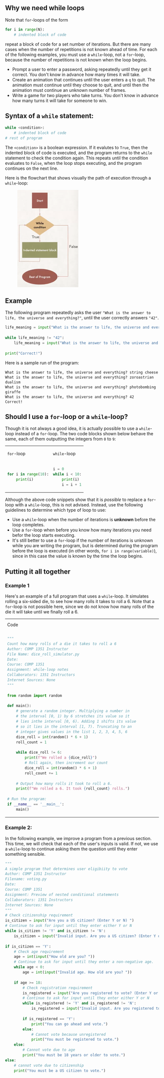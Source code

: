 ## Why we need while loops

Note that `for`-loops of the form
```python
for i in range(N):
    # indented block of code
```
repeat a block of code for a set number of iterations. But there are many cases when the number of repetitions is not known ahead of time.  For each of the following examples, you must use a `while`-loop, not a `for`-loop, because the number of repetitions is not known when the loop begins.
- Prompt a user to enter a password, asking repeatedly until they get it correct. You don't know in advance how many times it will take.
- Create an animation that continues until the user enters a `q` to quit. The animation must continue until they choose to quit, and until then the animation must continue an unknown number of frames.
- Write a game for two players who take turns. You don't know in advance how many turns it will take for someone to win.

## Syntax of a `while` statement:
```python
while <condition>:
    # indented block of code
# rest of program
```
The `<condition>` is a boolean expression. If it evalutes to `True`, then the indented block of code is executed, and the program returns to the `while` statement to check the condition again. This repeats until the condition evaluates to `False`, when the loop stops executing, and the program continues on the next line.

Here is the flowchart that shows visually the path of execution through a `while`-loop:

<figure>
<img src="img/while/while_flowchart.png" alt="flowchart for a while loops" class="center", width="200">
</figure>

## Example

The following program repeatedly asks the user `"What is the answer to life, the universe and everything?"`, until the user correctly answers `"42"`.

```python
life_meaning = input("What is the answer to life, the universe and everything? ")

while life_meaning != "42":
    life_meaning = input("What is the answer to life, the universe and everything? ")

print("Correct!")
```

Here is a sample run of the program:
```
What is the answer to life, the universe and everything? string cheese
What is the answer to life, the universe and everything? zoroastrian dualism
What is the answer to life, the universe and everything? photobombing giraffe
What is the answer to life, the universe and everything? 42
Correct!
```

## Should I use a `for`-loop or a `while`-loop?

Though it is not always a good idea, it is actually possible to use a `while`-loop instead of a `for`-loop. The two code blocks shown below behave the same, each of them outputting the integers from `0` to `9`:

<table>
<tr>
<td>

`for`-loop</td>
<td>

`while`-loop</td></tr>

<tr>
<td>

```python
for i in range(10):
    print(i)
```
</td>

<td>

```python
i = 0
while i < 10:
    print(i)
    i = i + 1
```
</td></tr>
</table>

Although the above code snippets show that it is *possible* to replace a `for`-loop with a `while`-loop, this is not advised. Instead, use the following guidelines to determine which type of loop to use:

- Use a `while`-loop when the number of iterations is **unknown** before the loop completes.
- Use a `for`-loop when before you know how many iterations you need befor the loop starts executing. 
- It's still better to use a `for`-loop if the number of iterations is unknown while you are writing the program, but is determined during the program before the loop is executed (in other words, `for i in range(variable)`), since in this case the value is known by the time the loop begins.

## Putting it all together

### Example 1
Here's an example of a full program that uses a `while`-loop. It simulates rolling a six-sided die, to see how many rolls it takes to roll a 6. Note that a `for`-loop is not possible here, since we do not know how many rolls of the die it will take until we finally roll a 6.

<table>
<tr><td>Code</td><td>Sample output</td></tr>
<tr>
<td nowrap style="display:inline-block; width:500px;">

```python
"""
Count how many rolls of a die it takes to roll a 6
Author: COMP 1351 Instructor
File Name: dice_roll_simulator.py
Date:
Course: COMP 1351
Assignment: while-loop notes
Collaborators: 1351 Instructors
Internet Sources: None
"""

from random import random

def main():
    # generate a random integer. Multiplying a number in 
    # the interval [0, 1) by 6 stretches its value so it
    # lies inthe interval [0, 6). Adding 1 shifts its value 
    # so it lies in the interval [1, 7). Truncating to an 
    # integer gives values in the list 1, 2, 3, 4, 5, 6
    dice_roll = int(random() * 6 + 1)
    roll_count = 1

    while dice_roll != 6:
        print(f"We rolled a {dice_roll}")
        # Roll again, then increment our count
        dice_roll = int(random() * 6 + 1)
        roll_count += 1

    # Output how many rolls it took to roll a 6.
    print(f"We rolled a 6. It took {roll_count} rolls.")

# Run the program:
if __name__ == '__main__':
    main()
```
</td>

<td>

```
We rolled a 1
We rolled a 2
We rolled a 2
We rolled a 5
We rolled a 6. It took 5 rolls.
```
</td>
</tr>
</table>

### Example 2:
In the following example, we improve a program from a previous section. This time, we will check that each of the user's inputs is valid. If not, we use a `while`-loop to continue asking them the question until they enter something sensible.

```python
"""
A simple program that determines user eligibiity to vote
Author: COMP 1351 Instructor
Filename: voting.py
Date:
Course: COMP 1351
Assignment: Preview of nested conditional statements
Collaborators: 1351 Instructors
Internet Sources: None
"""
# Check citizenship requirement
is_citizen = input("Are you a US citizen? (Enter Y or N) ")
# Continue to ask for input until they enter either Y or N
while is_citizen != 'Y' and is_citizen != 'N':
    is_citizen = input("Invalid input. Are you a US citizen? (Enter Y or N) ")

if is_citizen == 'Y':
    # Check age requirement
    age = int(input("How old are you? "))
    # Continue to ask for input until they enter a non-negative age.
    while age < 0:
        age = int(input("Invalid age. How old are you? "))

    if age >= 18:
        # Check registration requirement
        is_registered = input("Are you registered to vote? (Enter Y or N) ")
        # Continue to ask for input until they enter either Y or N
        while is_registered != 'Y' and is_registered != 'N':
            is_registered = input("Invalid input. Are you registered to vote? (Enter Y or N) ")

        if is_registered == 'Y':
            print("You can go ahead and vote.")
        else:
            # Cannot vote because unregistered
            print("You must be registered to vote.")
    else:
        # Cannot vote due to age
        print("You must be 18 years or older to vote.")
else:
    # cannot vote due to citizenship
    print("You must be a US citizen to vote.")
```
